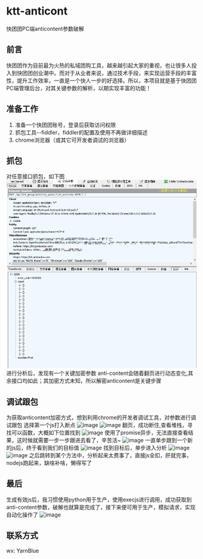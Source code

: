 # ktt-anticont
快团团PC端anticontent参数破解
## 前言
快团团作为目前最为火热的私域团购工具，越来越引起大家的重视，也让很多人投入到快团团创业潮中。而对于从业者来说，通过技术手段，来实现运营手段的丰富性，提升工作效率，一直是一个快人一步的好选择。所以，本项目就是基于快团团PC端管理后台，对其关键参数的解析，以期实现丰富的功能！
## 准备工作
1. 准备一个快团团账号，登录后获取访问权限
2. 抓包工具--fiddler，fiddler的配置及使用不再做详细描述
3. chrome浏览器（或其它可开发者调试的浏览器）
## 抓包
对任意接口抓包，如下图
</br>
 ![image](https://github.com/BigWhitee/ktt-anticont/blob/main/1.png)
</br>
进行分析后，发现有一个关键加密参数 anti-content会随着翻页进行动态变化,其余接口均如此；其加密方式未知，所以解密anticontent是关键步骤
## 调试跟包
为获取anticontent加密方式，想到利用chrome的开发者调试工具，对参数进行调试跟包
选择第一个js打入断点
![image](https://user-images.githubusercontent.com/43695412/205470656-d4f0d8ee-9077-403a-ac55-947bdf45d463.png)
![image](https://user-images.githubusercontent.com/43695412/205470683-7b5851b3-60a9-4800-bc3c-5f7fad6281ae.png)
翻页，成功断住,查看堆栈，寻找可以函数，大概如下位置找到
![image](https://user-images.githubusercontent.com/43695412/205470807-ef01418a-642a-4105-8b7d-7f322b82dee3.png)
使用了promise异步，无法直接查看结果，这时候就需要一步一步跟进去看了，辛苦活~
![image](https://user-images.githubusercontent.com/43695412/205470838-65e87e92-3b1f-4a6a-b915-507ce84b13d3.png)
一直单步跟到一个新的js后，终于看到我们的目标值
![image](https://user-images.githubusercontent.com/43695412/205470860-949c2b98-633c-4e51-8f4a-7223f84bd639.png)
找到目标后，单步进入分析
![image](https://user-images.githubusercontent.com/43695412/205470889-d17f05be-75fb-4190-b7ab-9589e57c901f.png)
![image](https://user-images.githubusercontent.com/43695412/205470905-6e781529-050f-48f7-8875-4dc2e9661370.png)
之后跳转到某个方法中，分析起来太费事了，直接js全扣，肝就完事，nodejs跑起来，缺啥补啥，懒得写了
## 最后
生成有效js后，我习惯使用python用于生产，使用execjs进行调用，成功获取到anti-content参数，破解也就算是完成了，接下来便可用于生产，模拟请求，实现自动化操作了
![image](https://user-images.githubusercontent.com/43695412/205471119-62e677f9-12d5-4b2b-83ed-acda4f4ce57c.png)
## 联系方式
wx: YarnBlue

